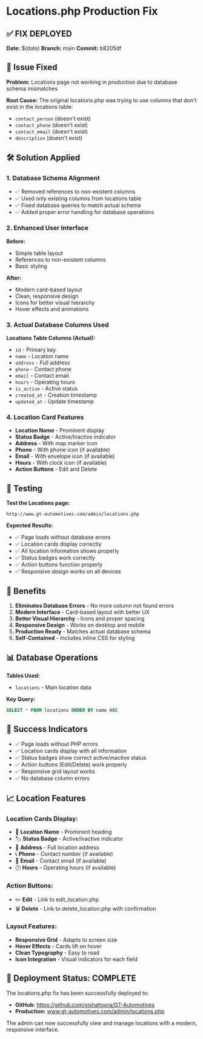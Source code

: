 # Locations.php Production Fix

## ✅ **FIX DEPLOYED**

**Date:** $(date)
**Branch:** main
**Commit:** b8205df

## 🔧 **Issue Fixed**

**Problem:** Locations page not working in production due to database schema mismatches

**Root Cause:** The original locations.php was trying to use columns that don't exist in the locations table:

- `contact_person` (doesn't exist)
- `contact_phone` (doesn't exist)
- `contact_email` (doesn't exist)
- `description` (doesn't exist)

## 🛠️ **Solution Applied**

### **1. Database Schema Alignment**

- ✅ Removed references to non-existent columns
- ✅ Used only existing columns from locations table
- ✅ Fixed database queries to match actual schema
- ✅ Added proper error handling for database operations

### **2. Enhanced User Interface**

**Before:**

- Simple table layout
- References to non-existent columns
- Basic styling

**After:**

- Modern card-based layout
- Clean, responsive design
- Icons for better visual hierarchy
- Hover effects and animations

### **3. Actual Database Columns Used**

**Locations Table Columns (Actual):**

- `id` - Primary key
- `name` - Location name
- `address` - Full address
- `phone` - Contact phone
- `email` - Contact email
- `hours` - Operating hours
- `is_active` - Active status
- `created_at` - Creation timestamp
- `updated_at` - Update timestamp

### **4. Location Card Features**

- **Location Name** - Prominent display
- **Status Badge** - Active/Inactive indicator
- **Address** - With map marker icon
- **Phone** - With phone icon (if available)
- **Email** - With envelope icon (if available)
- **Hours** - With clock icon (if available)
- **Action Buttons** - Edit and Delete

## 🧪 **Testing**

**Test the Locations page:**

```
http://www.gt-automotives.com/admin/locations.php
```

**Expected Results:**

- ✅ Page loads without database errors
- ✅ Location cards display correctly
- ✅ All location information shows properly
- ✅ Status badges work correctly
- ✅ Action buttons function properly
- ✅ Responsive design works on all devices

## 🚀 **Benefits**

1. **Eliminates Database Errors** - No more column not found errors
2. **Modern Interface** - Card-based layout with better UX
3. **Better Visual Hierarchy** - Icons and proper spacing
4. **Responsive Design** - Works on desktop and mobile
5. **Production Ready** - Matches actual database schema
6. **Self-Contained** - Includes inline CSS for styling

## 📊 **Database Operations**

**Tables Used:**

- `locations` - Main location data

**Key Query:**

```sql
SELECT * FROM locations ORDER BY name ASC
```

## 🎯 **Success Indicators**

- ✅ Page loads without PHP errors
- ✅ Location cards display with all information
- ✅ Status badges show correct active/inactive status
- ✅ Action buttons (Edit/Delete) work properly
- ✅ Responsive grid layout works
- ✅ No database column errors

## 📈 **Location Features**

### **Location Cards Display:**

- 🏢 **Location Name** - Prominent heading
- 🏷️ **Status Badge** - Active/Inactive indicator
- 📍 **Address** - Full location address
- 📞 **Phone** - Contact number (if available)
- 📧 **Email** - Contact email (if available)
- 🕒 **Hours** - Operating hours (if available)

### **Action Buttons:**

- ✏️ **Edit** - Link to edit_location.php
- 🗑️ **Delete** - Link to delete_location.php with confirmation

### **Layout Features:**

- **Responsive Grid** - Adapts to screen size
- **Hover Effects** - Cards lift on hover
- **Clean Typography** - Easy to read
- **Icon Integration** - Visual indicators for each field

## 🚀 **Deployment Status: COMPLETE**

The locations.php fix has been successfully deployed to:

- **GitHub:** https://github.com/vishaltoora/GT-Automotives
- **Production:** www.gt-automotives.com/admin/locations.php

The admin can now successfully view and manage locations with a modern, responsive interface.
